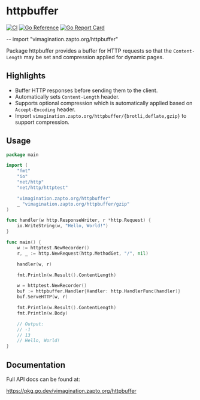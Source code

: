 # httpbuffer

[![CI](https://github.com/MJKWoolnough/httpbuffer/actions/workflows/go-checks.yml/badge.svg)](https://github.com/MJKWoolnough/httpbuffer/actions)
[![Go Reference](https://pkg.go.dev/badge/vimagination.zapto.org/httpbuffer.svg)](https://pkg.go.dev/vimagination.zapto.org/httpbuffer)
[![Go Report Card](https://goreportcard.com/badge/vimagination.zapto.org/httpbuffer)](https://goreportcard.com/report/vimagination.zapto.org/httpbuffer)

--
    import "vimagination.zapto.org/httpbuffer"

Package httpbuffer provides a buffer for HTTP requests so that the `Content-Length` may be set and compression applied for dynamic pages.

## Highlights

 - Buffer HTTP responses before sending them to the client.
 - Automatically sets `Content-Length` header.
 - Supports optional compression which is automatically applied based on `Accept-Encoding` header.
 - Import `vimagination.zapto.org/httpbuffer/{brotli,deflate,gzip}` to support compression.

## Usage

```go
package main

import (
	"fmt"
	"io"
	"net/http"
	"net/http/httptest"

	"vimagination.zapto.org/httpbuffer"
	_ "vimagination.zapto.org/httpbuffer/gzip"
)

func handler(w http.ResponseWriter, r *http.Request) {
	io.WriteString(w, "Hello, World!")
}

func main() {
	w := httptest.NewRecorder()
	r, _ := http.NewRequest(http.MethodGet, "/", nil)

	handler(w, r)

	fmt.Println(w.Result().ContentLength)

	w = httptest.NewRecorder()
	buf := httpbuffer.Handler{Handler: http.HandlerFunc(handler)}
	buf.ServeHTTP(w, r)

	fmt.Println(w.Result().ContentLength)
	fmt.Println(w.Body)

	// Output:
	// -1
	// 13
	// Hello, World!
}
```

## Documentation

Full API docs can be found at:

https://pkg.go.dev/vimagination.zapto.org/httpbuffer
